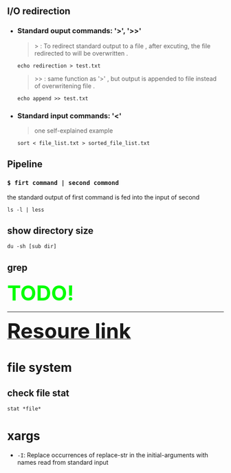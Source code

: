 ## I/O redirection

* ### **Standard ouput** commands: '>', '>>'

    > \> : To redirect standard output to a file , after excuting, the file redirected to will be overwritten .
    ``` shell
    echo redirection > test.txt
    ```

    > \>> : same function as '>' , but output is appended to file instead of overwritening file .
    ``` shell
    echo append >> test.txt
    ```

* ### **Standard input** commands: '<'

    > one self-explained example
    ```shell
    sort < file_list.txt > sorted_file_list.txt
    ```

## Pipeline

### `$ firt command | second commond`
the standard output of first command is fed into the input of second

``` shell
ls -l | less
```

## show directory size
```shell
du -sh [sub dir]
```

## grep

<font color=#00ff00 size=72>**TODO!**</font>    


---------------------------------

[<font size=35>**Resoure link** </font>](http://linuxcommand.org/lc3_learning_the_shell.php)

# file system

## check file stat

    stat *file*

# xargs

- `-I`: Replace occurrences of replace-str in the initial-arguments with  names  read  from standard  input